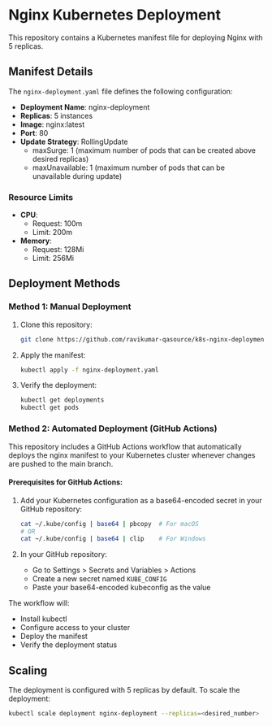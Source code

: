 # Nginx Kubernetes Deployment

This repository contains a Kubernetes manifest file for deploying Nginx with 5 replicas.

## Manifest Details

The `nginx-deployment.yaml` file defines the following configuration:

- **Deployment Name**: nginx-deployment
- **Replicas**: 5 instances
- **Image**: nginx:latest
- **Port**: 80
- **Update Strategy**: RollingUpdate
  - maxSurge: 1 (maximum number of pods that can be created above desired replicas)
  - maxUnavailable: 1 (maximum number of pods that can be unavailable during update)

### Resource Limits
- **CPU**: 
  - Request: 100m
  - Limit: 200m
- **Memory**:
  - Request: 128Mi
  - Limit: 256Mi

## Deployment Methods

### Method 1: Manual Deployment

1. Clone this repository:
   ```bash
   git clone https://github.com/ravikumar-qasource/k8s-nginx-deployment.git
   ```

2. Apply the manifest:
   ```bash
   kubectl apply -f nginx-deployment.yaml
   ```

3. Verify the deployment:
   ```bash
   kubectl get deployments
   kubectl get pods
   ```

### Method 2: Automated Deployment (GitHub Actions)

This repository includes a GitHub Actions workflow that automatically deploys the nginx manifest to your Kubernetes cluster whenever changes are pushed to the main branch.

#### Prerequisites for GitHub Actions:

1. Add your Kubernetes configuration as a base64-encoded secret in your GitHub repository:
   ```bash
   cat ~/.kube/config | base64 | pbcopy  # For macOS
   # OR
   cat ~/.kube/config | base64 | clip    # For Windows
   ```

2. In your GitHub repository:
   - Go to Settings > Secrets and Variables > Actions
   - Create a new secret named `KUBE_CONFIG`
   - Paste your base64-encoded kubeconfig as the value

The workflow will:
- Install kubectl
- Configure access to your cluster
- Deploy the manifest
- Verify the deployment status

## Scaling
The deployment is configured with 5 replicas by default. To scale the deployment:
```bash
kubectl scale deployment nginx-deployment --replicas=<desired_number>
```
